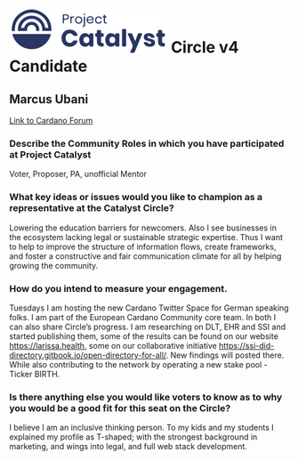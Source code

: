 # ![Project Catalyst](../assets/catalyst.svg) Circle v4 Candidate #

## Marcus Ubani ##

[Link to Cardano Forum](https://forum.cardano.org/t/marcus-ubani-platform-statement/109227)

### Describe the Community Roles in which you have participated at Project Catalyst ###

Voter, Proposer, PA, unofficial Mentor

### What key ideas or issues would you like to champion as a representative at the Catalyst Circle? ###

Lowering the education barriers for newcomers. Also I see businesses in the ecosystem lacking legal or sustainable strategic expertise. Thus I want to help to improve the structure of information flows, create frameworks, and foster a constructive and fair communication climate for all by helping growing the community.

### How do you intend to measure your engagement. ###

Tuesdays I am hosting the new Cardano Twitter Space for German speaking folks. I am part of the European Cardano Community core team. In both I can also share Circle’s progress. I am researching on DLT, EHR and SSI and started publishing them, some of the results can be found on our website https://larissa.health, some on our collaborative initiative https://ssi-did-directory.gitbook.io/open-directory-for-all/. New findings will posted there. While also contributing to the network by operating a new stake pool - Ticker BIRTH.

### Is there anything else you would like voters to know as to why you would be a good fit for this seat on the Circle? ###

I believe I am an inclusive thinking person. To my kids and my students I explained my profile as T-shaped; with the strongest background in marketing, and wings into legal, and full web stack development.